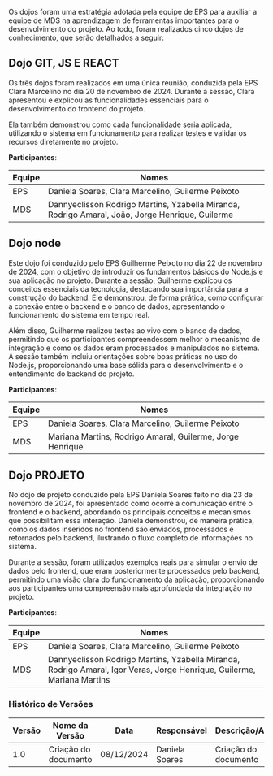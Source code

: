 Os dojos foram uma estratégia adotada pela equipe de EPS para auxiliar a equipe de MDS na aprendizagem de ferramentas importantes para o desenvolvimento do projeto. Ao todo, foram realizados cinco dojos de conhecimento, que serão detalhados a seguir:

## Dojo GIT, JS E REACT

Os três dojos foram realizados em uma única reunião, conduzida pela EPS Clara Marcelino no dia 20 de novembro de 2024. Durante a sessão, Clara apresentou e explicou as funcionalidades essenciais para o desenvolvimento do frontend do projeto.

Ela também demonstrou como cada funcionalidade seria aplicada, utilizando o sistema em funcionamento para realizar testes e validar os recursos diretamente no projeto.

**Participantes**:

| Equipe | Nomes | 
| - | - |
| EPS | Daniela Soares, Clara Marcelino, Guilerme  Peixoto| 
| MDS | Dannyeclisson Rodrigo Martins, Yzabella Miranda, Rodrigo Amaral, João, Jorge Henrique, Guilerme | 

## Dojo node

Este dojo foi conduzido pelo EPS Guilherme Peixoto no dia 22 de novembro de 2024, com o objetivo de introduzir os fundamentos básicos do Node.js e sua aplicação no projeto. Durante a sessão, Guilherme explicou os conceitos essenciais da tecnologia, destacando sua importância para a construção do backend. Ele demonstrou, de forma prática, como configurar a conexão entre o backend e o banco de dados, apresentando o funcionamento do sistema em tempo real. 

Além disso, Guilherme realizou testes ao vivo com o banco de dados, permitindo que os participantes compreendessem melhor o mecanismo de integração e como os dados eram processados e manipulados no sistema. A sessão também incluiu orientações sobre boas práticas no uso do Node.js, proporcionando uma base sólida para o desenvolvimento e o entendimento do backend do projeto.

**Participantes**:

| Equipe | Nomes | 
| - | - |
| EPS | Daniela Soares, Clara Marcelino, Guilerme  Peixoto| 
| MDS | Mariana Martins, Rodrigo Amaral, Guilerme, Jorge Henrique| 


## Dojo PROJETO
 No dojo de projeto conduzido pela EPS Daniela Soares feito no dia 23 de novembro de 2024, foi apresentado como ocorre a comunicação entre o frontend e o backend, abordando os principais conceitos e mecanismos que possibilitam essa interação. Daniela demonstrou, de maneira prática, como os dados inseridos no frontend são enviados, processados e retornados pelo backend, ilustrando o fluxo completo de informações no sistema.  

Durante a sessão, foram utilizados exemplos reais para simular o envio de dados pelo frontend, que eram posteriormente processados pelo backend, permitindo uma visão clara do funcionamento da aplicação, proporcionando aos participantes uma compreensão mais aprofundada da integração no projeto.

**Participantes**:

| Equipe | Nomes | 
| - | - |
| EPS | Daniela Soares, Clara Marcelino, Guilerme  Peixoto| 
| MDS | Dannyeclisson Rodrigo Martins, Yzabella Miranda, Rodrigo Amaral, Igor Veras, Jorge Henrique, Guilerme, Mariana Martins| 


### **Histórico de Versões**

| **Versão** | **Nome da Versão**      | **Data**      | **Responsável**         | **Descrição/Alterações**                                 |
|------------|-------------------------|---------------|-------------------------|----------------------------------------------------------|
|   1.0      | Criação do documento    | 08/12/2024    |  Daniela Soares          | Criação do documento   
